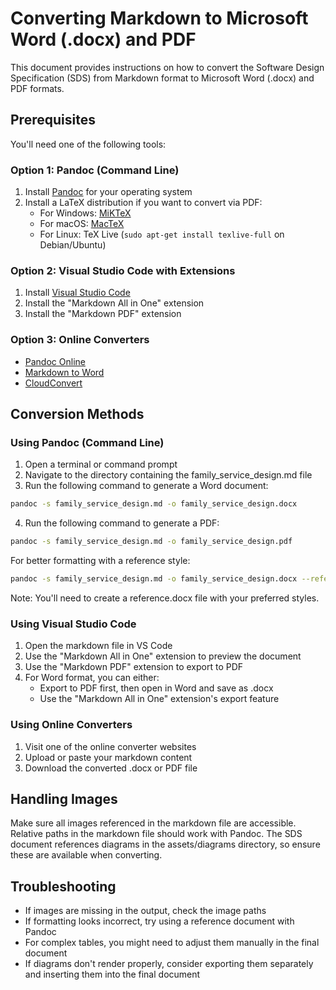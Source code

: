 # Converting Markdown to Microsoft Word (.docx) and PDF

This document provides instructions on how to convert the Software Design Specification (SDS) from Markdown format to Microsoft Word (.docx) and PDF formats.

## Prerequisites

You'll need one of the following tools:

### Option 1: Pandoc (Command Line)

1. Install [Pandoc](https://pandoc.org/installing.html) for your operating system
2. Install a LaTeX distribution if you want to convert via PDF:
   - For Windows: [MiKTeX](https://miktex.org/download)
   - For macOS: [MacTeX](https://www.tug.org/mactex/mactex-download.html)
   - For Linux: TeX Live (`sudo apt-get install texlive-full` on Debian/Ubuntu)

### Option 2: Visual Studio Code with Extensions

1. Install [Visual Studio Code](https://code.visualstudio.com/)
2. Install the "Markdown All in One" extension
3. Install the "Markdown PDF" extension

### Option 3: Online Converters

- [Pandoc Online](https://pandoc.org/try/)
- [Markdown to Word](https://word2md.com/)
- [CloudConvert](https://cloudconvert.com/md-to-docx)

## Conversion Methods

### Using Pandoc (Command Line)

1. Open a terminal or command prompt
2. Navigate to the directory containing the family_service_design.md file
3. Run the following command to generate a Word document:

```bash
pandoc -s family_service_design.md -o family_service_design.docx
```

4. Run the following command to generate a PDF:

```bash
pandoc -s family_service_design.md -o family_service_design.pdf
```

For better formatting with a reference style:

```bash
pandoc -s family_service_design.md -o family_service_design.docx --reference-doc=reference.docx
```

Note: You'll need to create a reference.docx file with your preferred styles.

### Using Visual Studio Code

1. Open the markdown file in VS Code
2. Use the "Markdown All in One" extension to preview the document
3. Use the "Markdown PDF" extension to export to PDF
4. For Word format, you can either:
   - Export to PDF first, then open in Word and save as .docx
   - Use the "Markdown All in One" extension's export feature

### Using Online Converters

1. Visit one of the online converter websites
2. Upload or paste your markdown content
3. Download the converted .docx or PDF file

## Handling Images

Make sure all images referenced in the markdown file are accessible. Relative paths in the markdown file should work with Pandoc. The SDS document references diagrams in the assets/diagrams directory, so ensure these are available when converting.

## Troubleshooting

- If images are missing in the output, check the image paths
- If formatting looks incorrect, try using a reference document with Pandoc
- For complex tables, you might need to adjust them manually in the final document
- If diagrams don't render properly, consider exporting them separately and inserting them into the final document